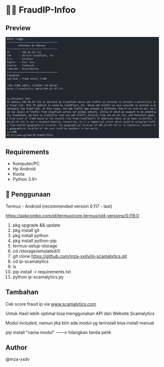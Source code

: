 # 🕵️‍♂️ FraudIP-Infoo

## Preview
![image_2023-06-20_16-57-45!](img/image_2023-06-20_16-57-45.png)

## Requirements

* Komputer/PC
* Hp Android
* Kuota
* Python 3.9+

## 🚀 Penggunaan
Termux - Android (recommended version 0.117 - last)

https://apkcombo.com/id/termux/com.termux/old-versions/0.119.1/

1. pkg upgrade && update
2. pkg install git
3. pkg install python
4. pkg install python-pip
5. termux-setup-storage
6. cd /storage/emulated/0
7. git clone https://github.com/mza-xxdv/ip-scamalytics.git
8. cd ip-scamalytics
9. ls
10. pip install -r requirements.txt
11. python ip-scamalytics.py


## Tambahan
Cek score fraud ip via www.scamalytics.com

Untuk Hasil lebih optimal bisa menggunakan API dari Website Scamalytics

Modul included, namun jika blm ada modul yg terinstall bisa install manual

pip install "nama modul" ---> hilangkan tanda petik


## Author
@mza-xxdv
